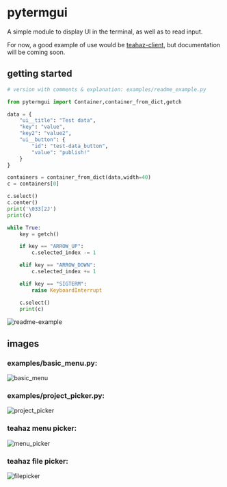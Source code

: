 pytermgui
=========

A simple module to display UI in the terminal, as well as to read input.

For now, a good example of use would be [teahaz-client](https://github.com/bczsalba/teahaz-client), but documentation will be coming soon.


getting started
----------------
```py
# version with comments & explanation: examples/readme_example.py

from pytermgui import Container,container_from_dict,getch

data = {
    "ui__title": "Test data",
    "key": "value",
    "key2": "value2",
    "ui__button": {
        "id": "test-data_button",
        "value": "publish!"
    }
}

containers = container_from_dict(data,width=40)
c = containers[0]

c.select()
c.center()
print('\033[2J')
print(c)

while True:
    key = getch()

    if key == "ARROW_UP":
        c.selected_index -= 1

    elif key == "ARROW_DOWN":
        c.selected_index += 1

    elif key == "SIGTERM":
        raise KeyboardInterrupt

    c.select()
    print(c)
```
![readme-example](https://raw.githubusercontent.com/bczsalba/pytermgui/master/img/readme-example.png)

images
--------
### examples/basic_menu.py:
![basic_menu](https://raw.githubusercontent.com/bczsalba/pytermgui/master/img/basic-menu.png)

### examples/project_picker.py:
![project_picker](https://raw.githubusercontent.com/bczsalba/pytermgui/master/img/project-picker.png)

### teahaz menu picker:
![menu_picker](https://raw.githubusercontent.com/bczsalba/pytermgui/master/img/teahaz-menupicker.png)

### teahaz file picker:
![filepicker](https://raw.githubusercontent.com/bczsalba/pytermgui/master/img/teahaz-filemanager.png)
